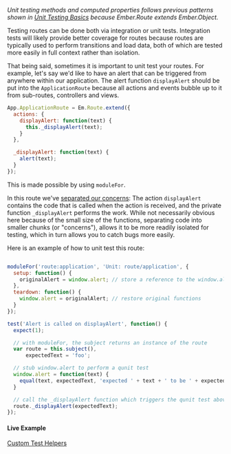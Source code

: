 _Unit testing methods and computed properties follows previous patterns shown 
in [Unit Testing Basics] because Ember.Route extends Ember.Object._

Testing routes can be done both via integration or unit tests. Integration tests 
will likely provide better coverage for routes because routes are typically used 
to perform transitions and load data, both of which are tested more easily in 
full context rather than isolation.

That being said, sometimes it is important to unit test your routes. For example, 
let's say we'd like to have an alert that can be triggered from anywhere within 
our application. The alert function `displayAlert` should be put into the 
`ApplicationRoute` because all actions and events bubble up to it from 
sub-routes, controllers and views.

```javascript
App.ApplicationRoute = Em.Route.extend({
  actions: {
    displayAlert: function(text) {
      this._displayAlert(text);
    }
  },

  _displayAlert: function(text) {
    alert(text);
  }
});
```

This is made possible by using `moduleFor`.

In this route we've [separated our concerns](http://en.wikipedia.org/wiki/Separation_of_concerns):
The action `displayAlert` contains the code that is called when the action is 
received, and the private function `_displayAlert` performs the work. While not 
necessarily obvious here because of the small size of the functions, separating 
code into smaller chunks (or "concerns"), allows it to be more readily isolated 
for testing, which in turn allows you to catch bugs more easily.

Here is an example of how to unit test this route:

```javascript

moduleFor('route:application', 'Unit: route/application', {
  setup: function() {
    originalAlert = window.alert; // store a reference to the window.alert
  },
  teardown: function() {
    window.alert = originalAlert; // restore original functions
  }
});

test('Alert is called on displayAlert', function() {
  expect(1);

  // with moduleFor, the subject returns an instance of the route
  var route = this.subject(),
      expectedText = 'foo';

  // stub window.alert to perform a qunit test
  window.alert = function(text) {
    equal(text, expectedText, 'expected ' + text + ' to be ' + expectedText);
  }

  // call the _displayAlert function which triggers the qunit test above
  route._displayAlert(expectedText);
});
```

#### Live Example

<a class="jsbin-embed" href="http://jsbin.com/takeho/1/embed?output">Custom Test Helpers</a>

<script src="https://static.jsbin.com/js/embed.js"></script>

[Unit Testing Basics]: /guides/testing/unit-testing-basics
[separated our concerns]: http://en.wikipedia.org/wiki/Separation_of_concerns
